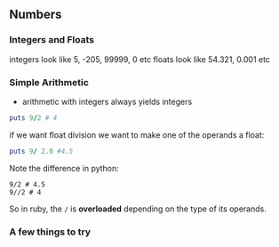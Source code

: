 ## Numbers

### Integers and Floats

integers look like 5, -205, 99999, 0 etc
floats look like 54.321, 0.001 etc 

### Simple Arithmetic

- arithmetic with integers always yields integers 

```ruby
puts 9/2 # 4
```
if we want float division we want to make one of the operands a float:

```ruby
puts 9/ 2.0 #4.5
```

Note the difference in python:

```python3
9/2 # 4.5
9//2 # 4
```

So in ruby, the `/` is **overloaded** depending on the type of its operands. 

### A few things to try
